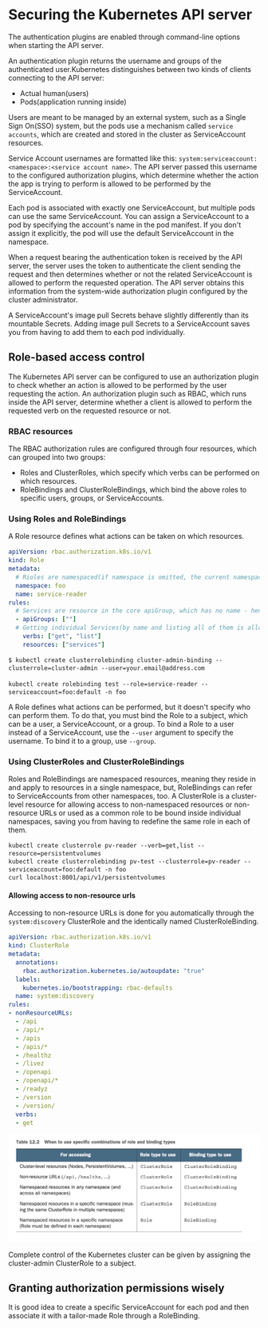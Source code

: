 # Securing the Kubernetes API server

The authentication plugins are enabled through command-line options when
starting the API server.

An authentication plugin returns the username and groups of the authenticated
user.Kubernetes distinguishes between two kinds of clients connecting to the API
server:

* Actual human(users)
* Pods(application running inside)

Users are meant to be managed by an external system, such as a Single Sign
On(SSO) system, but the pods use a mechanism called `service accounts`, which
are created and stored in the cluster as ServiceAccount resources.

Service Account usernames are formatted like this:
`system:serviceaccount:<namespace>:<service account name>`. The API server
passed this username to the configured authorization plugins, which determine
whether the action the app is trying to perform is allowed to be performed by
the ServiceAccount.

Each pod is associated with exactly one ServiceAccount, but multiple pods can
use the same ServiceAccount. You can assign a ServiceAccount to a pod by
specifying the account's name in the pod manifest. If you don't assign it
explicitly, the pod will use the default ServiceAccount in the namespace.

When a request bearing the authentication token is received by the API server,
the server uses the token to authenticate the client sending the request and
then determines whether or not the related ServiceAccount is allowed to perform
the requested operation. The API server obtains this information from the
system-wide authorization plugin configured by the cluster administrator.

A ServiceAccount's image pull Secrets behave slightly differently than its
mountable Secrets. Adding image pull Secrets to a ServiceAccount saves you from
having to add them to each pod individually.

## Role-based access control

The Kubernetes API server can be configured to use an authorization plugin to
check whether an action is allowed to be performed by the user requesting the
action. An authorization plugin such as RBAC, which runs inside the API server,
determine whether a client is allowed to perform the requested verb on the
requested resource or not.

### RBAC resources

The RBAC authorization rules are configured through four resources, which can
grouped into two groups:

* Roles and ClusterRoles, which specify which verbs can be performed on which
  resources.
* RoleBindings and ClusterRoleBindings, which bind the above roles to specific
  users, groups, or ServiceAccounts.

### Using Roles and RoleBindings

A Role resource defines what actions can be taken on which resources.

```yaml
apiVersion: rbac.authorization.k8s.io/v1
kind: Role
metadata:
  # Rioles are namespaced(if namespace is omitted, the current namespace is used)
  namespace: foo
  name: service-reader
rules:
  # Services are resource in the core apiGroup, which has no name - hence the ""
  - apiGroups: [""]
  # Getting individual Services(by name and listing all of them is allowed.
    verbs: ["get", "list"]
    resources: ["services"]
```

```shell
$ kubectl create clusterrolebinding cluster-admin-binding --clusterrole=cluster-admin --user=your.email@address.com

kubectl create rolebinding test --role=service-reader --serviceaccount=foo:default -n foo
```

A Role defines what actions can be performed, but it doesn't specify who can
perform them. To do that, you must bind the Role to a subject, which can be a
user, a ServiceAccount, or a group. To bind a Role to a user instead of a
ServiceAccount, use the `--user` argument to specify the username. To bind it
to a group, use `--group`.

### Using ClusterRoles and ClusterRoleBindings

Roles and RoleBindings are namespaced resources, meaning they reside in and
apply to resources in a single namespace, but, RoleBindings can refer to
ServiceAccounts from other namespaces, too. A ClusterRole is a cluster-level
resource for allowing access to non-namespaced resources or non-resource URLs
or used as a common role to be bound inside individual namespaces, saving you
from having to redefine the same role in each of them.

```shell
kubectl create clusterrole pv-reader --verb=get,list --resource=persistentvolumes
kubectl create clusterrolebinding pv-test --clusterrole=pv-reader --serviceaccount=foo:default -n foo
curl localhost:8001/api/v1/persistentvolumes
```

#### Allowing access to non-resource urls

Accessing to non-resource URLs is done for you automatically through the
`system:discovery` ClusterRole and the identically named ClusterRoleBinding.

```yaml
apiVersion: rbac.authorization.k8s.io/v1
kind: ClusterRole
metadata:
  annotations:
    rbac.authorization.kubernetes.io/autoupdate: "true"
  labels:
    kubernetes.io/bootstrapping: rbac-defaults
  name: system:discovery
rules:
- nonResourceURLs:
  - /api
  - /api/*
  - /apis
  - /apis/*
  - /healthz
  - /livez
  - /openapi
  - /openapi/*
  - /readyz
  - /version
  - /version/
  verbs:
  - get
```

![Kubernetes RBAC](./images/kubernetes_rbac.png)

Complete control of the Kubernetes cluster can be given by assigning the
cluster-admin ClusterRole to a subject.

## Granting authorization permissions wisely

It is good idea to create a specific ServiceAccount for each pod and then
associate it with a tailor-made Role through a RoleBinding.
